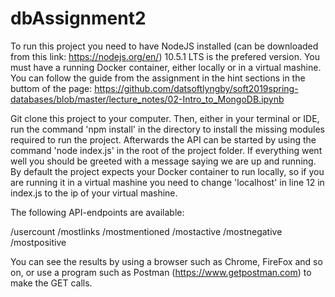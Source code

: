 # dbAssignment2

To run this project you need to have NodeJS installed (can be downloaded from this link: https://nodejs.org/en/) 10.5.1 LTS is the prefered version. You must have a running Docker container, either locally or in a virtual mashine. You can follow the guide from the assignment in the hint sections in the buttom of the page: https://github.com/datsoftlyngby/soft2019spring-databases/blob/master/lecture_notes/02-Intro_to_MongoDB.ipynb


Git clone this project to your computer. Then, either in your terminal or IDE, run the command 'npm install' in the directory to install the missing modules required to run the project. Afterwards the API can be started by using the command 'node index.js' in the root of the project folder. If everything went well you should be greeted with a message saying we are up and running. 
By default the project expects your Docker container to run locally, so if you are running it in a virtual mashine you need to change 'localhost' in line 12 in index.js to the ip of your virtual mashine.


The following API-endpoints are available:

/usercount 
/mostlinks 
/mostmentioned 
/mostactive 
/mostnegative 
/mostpositive

You can see the results by using a browser such as Chrome, FireFox and so on, or use a program such as Postman (https://www.getpostman.com) to make the GET calls.
